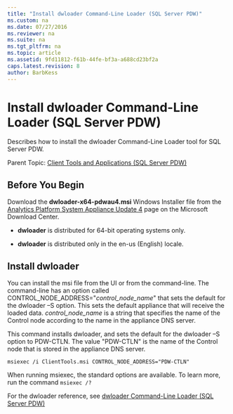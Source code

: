 ```yaml
---
title: "Install dwloader Command-Line Loader (SQL Server PDW)"
ms.custom: na
ms.date: 07/27/2016
ms.reviewer: na
ms.suite: na
ms.tgt_pltfrm: na
ms.topic: article
ms.assetid: 9fd11812-f61b-44fe-bf3a-a688cd23bf2a
caps.latest.revision: 8
author: BarbKess
---
```

# Install dwloader Command-Line Loader (SQL Server PDW)
Describes how to install the dwloader Command-Line Loader tool for SQL Server PDW.  
  
Parent Topic: [Client Tools and Applications &#40;SQL Server PDW&#41;](../sqlpdw/client-tools-and-applications-sql-server-pdw.md)  
  
## Before You Begin  
Download the **dwloader-x64-pdwau4.msi** Windows Installer file from the [Analytics Platform System Appliance Update 4](https://www.microsoft.com/download/details.aspx?id=48241) page on the Microsoft Download Center.  
  
-   **dwloader** is distributed for 64-bit operating systems only.  
  
-   **dwloader** is distributed only in the en-us (English) locale.  
  
## Install dwloader  
You can install the msi file from the UI or from the command-line. The command-line has an option called CONTROL_NODE_ADDRESS="*control_node_name*" that sets the default for the dwloader –S option. This sets the default appliance that will receive the loaded data. *control_node_name* is a string that specifies the name of the Control node according to the name in the appliance DNS server.  
  
This command installs dwloader, and sets the default for the dwloader –S option to PDW-CTLN. The value "PDW-CTLN" is the name of the Control node that is stored in the appliance DNS server.  
  
```  
msiexec /i ClientTools.msi CONTROL_NODE_ADDRESS="PDW-CTLN"  
```  
  
When running msiexec, the standard options are available. To learn more, run the command `msiexec /?`  
  
For the dwloader reference, see [dwloader Command-Line Loader &#40;SQL Server PDW&#41;](../sqlpdw/dwloader-command-line-loader-sql-server-pdw.md)  
  
